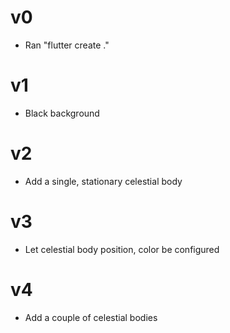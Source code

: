 # v0
- Ran "flutter create ."
# v1
- Black background
# v2
- Add a single, stationary celestial body
# v3
- Let celestial body position, color be configured
# v4
- Add a couple of celestial bodies